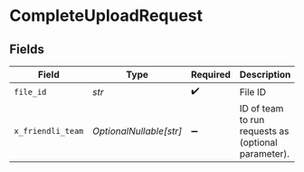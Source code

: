 # CompleteUploadRequest


## Fields

| Field                                               | Type                                                | Required                                            | Description                                         |
| --------------------------------------------------- | --------------------------------------------------- | --------------------------------------------------- | --------------------------------------------------- |
| `file_id`                                           | *str*                                               | :heavy_check_mark:                                  | File ID                                             |
| `x_friendli_team`                                   | *OptionalNullable[str]*                             | :heavy_minus_sign:                                  | ID of team to run requests as (optional parameter). |